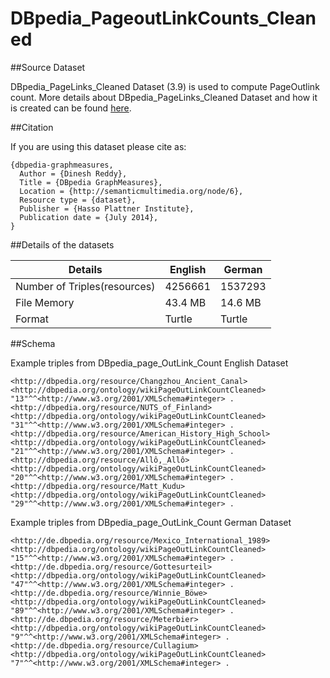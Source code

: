 DBpedia_PageoutLinkCounts_Cleaned
=================================


##Source Dataset


DBpedia_PageLinks_Cleaned Dataset (3.9) is used to compute PageOutlink count. More details about DBpedia_PageLinks_Cleaned Dataset and how it is created can be found [here](http://semanticmultimedia.org/node/6).

##Citation

If you are using this dataset please cite as:

```
{dbpedia-graphmeasures,
  Author = {Dinesh Reddy},
  Title = {DBpedia GraphMeasures},
  Location = {http://semanticmultimedia.org/node/6},
  Resource type = {dataset},
  Publisher = {Hasso Plattner Institute},
  Publication date = {July 2014},
}
```

##Details of the datasets


Details | English | German
------- | ------- | ------
Number of Triples(resources) | 4256661 | 1537293
File Memory | 43.4 MB | 14.6 MB
Format | Turtle | Turtle

##Schema 

Example triples from DBpedia_page_OutLink_Count English Dataset
```
<http://dbpedia.org/resource/Changzhou_Ancient_Canal> <http://dbpedia.org/ontology/wikiPageOutLinkCountCleaned> "13"^^<http://www.w3.org/2001/XMLSchema#integer> .
<http://dbpedia.org/resource/NUTS_of_Finland> <http://dbpedia.org/ontology/wikiPageOutLinkCountCleaned> "31"^^<http://www.w3.org/2001/XMLSchema#integer> .
<http://dbpedia.org/resource/American_History_High_School> <http://dbpedia.org/ontology/wikiPageOutLinkCountCleaned> "21"^^<http://www.w3.org/2001/XMLSchema#integer> .
<http://dbpedia.org/resource/Allô,_Allô> <http://dbpedia.org/ontology/wikiPageOutLinkCountCleaned> "20"^^<http://www.w3.org/2001/XMLSchema#integer> .
<http://dbpedia.org/resource/Matt_Kudu> <http://dbpedia.org/ontology/wikiPageOutLinkCountCleaned> "29"^^<http://www.w3.org/2001/XMLSchema#integer> .

```


Example triples from DBpedia_page_OutLink_Count German Dataset
```
<http://de.dbpedia.org/resource/Mexico_International_1989> <http://dbpedia.org/ontology/wikiPageOutLinkCountCleaned> "15"^^<http://www.w3.org/2001/XMLSchema#integer> .
<http://de.dbpedia.org/resource/Gottesurteil> <http://dbpedia.org/ontology/wikiPageOutLinkCountCleaned> "47"^^<http://www.w3.org/2001/XMLSchema#integer> .
<http://de.dbpedia.org/resource/Winnie_Böwe> <http://dbpedia.org/ontology/wikiPageOutLinkCountCleaned> "89"^^<http://www.w3.org/2001/XMLSchema#integer> .
<http://de.dbpedia.org/resource/Meterbier> <http://dbpedia.org/ontology/wikiPageOutLinkCountCleaned> "9"^^<http://www.w3.org/2001/XMLSchema#integer> .
<http://de.dbpedia.org/resource/Cullagium> <http://dbpedia.org/ontology/wikiPageOutLinkCountCleaned> "7"^^<http://www.w3.org/2001/XMLSchema#integer> .
```
